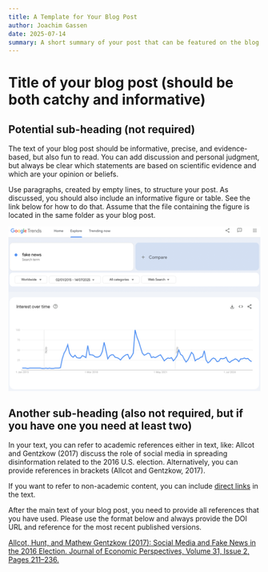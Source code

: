 ```yaml
---
title: A Template for Your Blog Post
author: Joachim Gassen
date: 2025-07-14
summary: A short summary of your post that can be featured on the blog's content page (not more than 100 words)
---
```


# Title of your blog post (should be both catchy and informative)

## Potential sub-heading (not required)

The text of your blog post should be informative, precise, and evidence-based, but also fun to read. You can add discussion and personal judgment, but always be clear which statements are based on scientific evidence and which are your opinion or beliefs.

Use paragraphs, created by empty lines, to structure your post. As discussed, you should also include an informative figure or table. See the link below for how to do that. Assume that the file containing the figure is located in the same folder as your blog post.

![A super informative figure caption](google_trends_fake_news.png)


## Another sub-heading (also not required, but if you have one you need at least two)

In your text, you can refer to academic references either in text, like: Allcot and Gentzkow (2017) discuss the role of social media in spreading disinformation related to the 2016 U.S. election. Alternatively, you can provide references in brackets (Allcot and Gentzkow, 2017).

If you want to refer to non-academic content, you can include [direct links](https://www.nytimes.com/spotlight/misinformation) in the text.

After the main text of your blog post, you need to provide all references that you have used. Please use the format below and always provide the DOI URL and reference for the most recent published versions.

[Allcot, Hunt, and Mathew Gentzkow (2017): Social Media and Fake News in the 2016 Election. Journal of Economic Perspectives, Volume 31, Issue 2, Pages 211–236.](https://doi.org/10.1257/jep.31.2.211)
